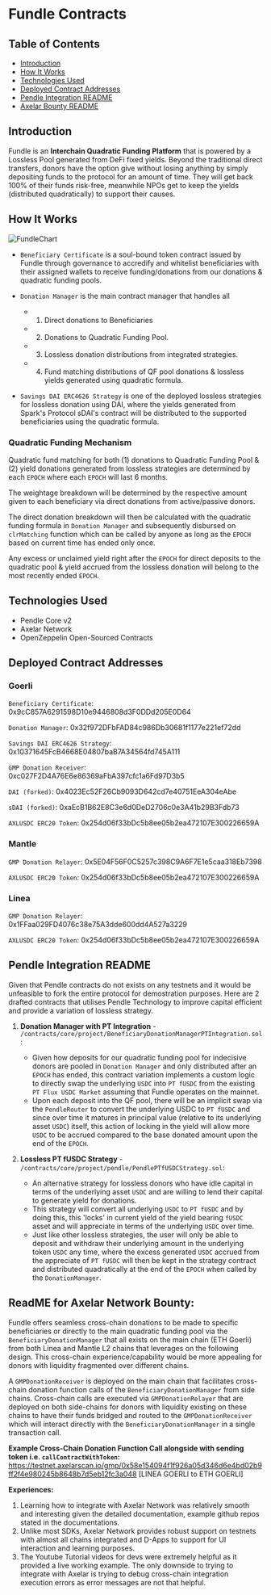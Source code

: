 # Fundle Contracts

## Table of Contents
- [Introduction](#introduction)
- [How It Works](#how-it-works)
- [Technologies Used](#technologies-used)
- [Deployed Contract Addresses](#deployed-contract-addresses)
- [Pendle Integration README](#pendle-integration-readme)
- [Axelar Bounty README](#axelar-bounty-readme)

## Introduction
Fundle is an **Interchain Quadratic Funding Platform** that is powered by a Lossless Pool generated from DeFi fixed yields. Beyond the traditional direct transfers, donors have the option give without losing anything by simply depositing funds to the protocol for an amount of time. They will get back 100% of their funds risk-free, meanwhile NPOs get to keep the yields (distributed quadratically) to support their causes.

## How It Works

![FundleChart](https://github.com/ETHSG-Fundle/Fundle-Contracts/assets/106247981/3ef1d493-bd85-4eb8-90df-12ce6c5dacab)

- `Beneficiary Certificate` is a soul-bound token contract issued by Fundle through governance to accredify and whitelist beneficiaries with their assigned wallets to receive funding/donations from our donations & quadratic funding pools.

- `Donation Manager` is the main contract manager that handles all
    - 1. Direct donations to Beneficiaries
    - 2. Donations to Quadratic Funding Pool.
    - 3. Lossless donation distributions from integrated strategies.
    - 4. Fund matching distributions of QF pool donations & lossless yields generated using quadratic formula.
    
- `Savings DAI ERC4626 Strategy` is one of the deployed lossless strategies for lossless donation using DAI, where the yields generated from Spark's Protocol sDAI's contract will be distributed to the supported beneficiaries using the quadratic formula.

### Quadratic Funding Mechanism

Quadratic fund matching for both (1) donations to Quadratic Funding Pool & (2) yield donations generated from lossless strategies are determined by each `EPOCH` where each `EPOCH` will last 6 months. 

The weightage breakdown will be determined by the respective amount given to each beneficiary via direct donations from active/passive donors. 

The direct donation breakdown will then be calculated with the quadratic funding formula in `Donation Manager` and subsequently disbursed on `clrMatching` function which can be called by anyone as long as the `EPOCH` based on current time has ended only once.

Any excess or unclaimed yield right after the `EPOCH` for direct deposits to the quadratic pool & yield accrued from the lossless donation will belong to the most recently ended `EPOCH`.


## Technologies Used
- Pendle Core v2
- Axelar Network
- OpenZeppelin Open-Sourced Contracts


## Deployed Contract Addresses

### Goerli 
 
`Beneficiary Certificate`: 0x9cC857A6291598D10e9446808d3F0DDd205E0D64 
 
`Donation Manager`:  0x32f972DFbFAD84c986Db30681f1177e221ef72dd 
 
`Savings DAI ERC4626 Strategy`:  0x10371645FcB4668E04807baB7A34564fd745A111 
 
`GMP Donation Receiver`: 0xc027F2D4A76E6e86369aFbA397cfc1a6Fd97D3b5 
 
`DAI (forked)`: 0x4023Ec52F26Cb9093D642cd7e40751EeA304eAbe 
 
`sDAI (forked)`: 0xaEcB1B62E8C3e6d0DeD2706c0e3A41b29B3Fdb73 
 
`AXLUSDC ERC20 Token`: 0x254d06f33bDc5b8ee05b2ea472107E300226659A 
 
### Mantle 
 
`GMP Donation Relayer`:  0x5E04F56F0C5257c398C9A6F7E1e5caa318Eb7398 
 
`AXLUSDC ERC20 Token`: 0x254d06f33bDc5b8ee05b2ea472107E300226659A 
 
### Linea 
 
`GMP Donation Relayer`: 0x1FFaa029FD4076c38e75A3dde600dd4A527a3229 
 
`AXLUSDC ERC20 Token`: 0x254d06f33bDc5b8ee05b2ea472107E300226659A


## Pendle Integration README

Given that Pendle contracts do not exists on any testnets and it would be unfeasible to fork the entire protocol for demostration purposes. Here are 2 drafted contracts that utilises Pendle Technology to improve capital efficient and provide a variation of lossless strategy.

1. **Donation Manager with PT Integration** -  `/contracts/core/project/BeneficiaryDonationManagerPTIntegration.sol`:
    - Given how deposits for our quadratic funding pool for indecisive donors are pooled in `Donation Manager` and only distributed after an `EPOCH` has ended, this contract variation implements a custom logic to directly swap the underlying `USDC` into `PT fUSDC` from the existing `PT Flux USDC Market` assuming that Fundle operates on the mainnet.
    - Upon each deposit into the QF pool, there will be an implicit swap via the `PendleRouter` to convert the underlying USDC to `PT fUSDC` and since over time it matures in principal value (relative to its underlying asset `USDC`) itself, this action of locking in the yield will allow more `USDC` to be accrued compared to the base donated amount upon the end of the `EPOCH`.
    
2. **Lossless PT fUSDC Strategy** -  `/contracts/core/project/pendle/PendlePTfUSDCStrategy.sol`:
    - An alternative strategy for lossless donors who have idle capital in terms of the underlying asset `USDC` and are willing to lend their capital to generate yield for donations.
    - This strategy will convert all underlying `USDC` to `PT fUSDC` and by doing this, this 'locks' in current yield of the yield bearing `fUSDC` asset and will appreciate in terms of the underlying `USDC` over time.
    - Just like other lossless strategies, the user will only be able to deposit and withdraw their underlying amount in the underlying token `USDC` any time, where the excess generated `USDC` accrued from the appreciate of `PT fUSDC` will then be kept in the strategy contract and distributed quadratically at the end of the `EPOCH` when called by the `DonationManager`.


## **ReadME for Axelar Network Bounty:**

Fundle offers seamless cross-chain donations to be made to specific beneficiaries or directly to the main quadratic funding pool via the `BeneficiaryDonationManager` that all exists on the main chain (ETH Goerli) from both Linea and Mantle L2 chains that leverages on the following design. This cross-chain experience/capability would be more appealing for donors with liquidity fragmented over different chains.

A `GMPDonationReceiver` is deployed on the main chain that facilitates cross-chain donation function calls of the `BeneficiaryDonationManager` from side chains. Cross-chain calls are executed via `GMPDonationRelayer` that are deployed on both side-chains for donors with liquidity existing on these chains to have their funds bridged and routed to the `GMPDonationReceiver` which will interact directly with the `BeneficiaryDonationManager` in a single transaction call.

**Example Cross-Chain Donation Function Call alongside with sending token i.e. `callContractWithToken`:**
https://testnet.axelarscan.io/gmp/0x58e154094f1f926a05d346d6e4bd02b9ff2f4e980245b8648b7d5eb12fc3a048 [LINEA GOERLI to ETH GOERLI]

**Experiences:**

1. Learning how to integrate with Axelar Network was relatively smooth and interesting given the detailed documentation, example github repos stated in the documentations.
2. Unlike most SDKs, Axelar Network provides robust support on testnets with almost all chains integrated and D-Apps to support for UI interaction and learning purposes.
3. The Youtube Tutorial videos for devs were extremely helpful as it provided a live working example. The only downside to trying to integrate with Axelar is trying to debug cross-chain integration execution errors as error messages are not that helpful.
